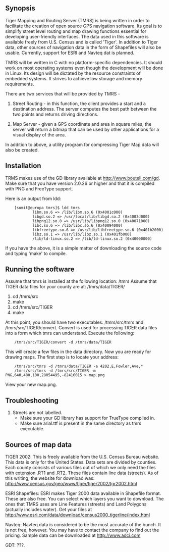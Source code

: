 Synopsis
---------
Tiger Mapping and Routing Server (TMRS) is being written in order to facilitate the creation of open source GPS navigation software.  Its goal is to simplify street level routing and map drawing functions essential for developing user-friendly interfaces. The data used in this software is available freely from U.S. Census and is called 'Tiger'. In addition to Tiger data, other sources of navigation data in the form of Shapefiles will also be usable.  Currently, support for ESRI and Navteq dat is planned.  

TMRS will be written in C with no platform-specific dependencies.  It should work on most operating systems even though the development will be done in Linux.  Its design will be dictated by the resource constraints of embedded systems.  It strives to achieve low storage and memory requirements.

There are two services that will be provided by TMRS - 

1.  Street Routing - in this function, the client provides a start and a destination address.  The server computes the best path between the two points and returns driving directions.

2.  Map Server - given a GPS coordinate and area in square miles, the server will return a bitmap that can be used by other applications for a visual display of the area.

In addition to above, a utility program for compressing Tiger Map data will also be created.  


Installation
-------------

TRMS makes use of the GD library available at http://www.boutell.com/gd.  Make sure that you have version 2.0.26 or higher and that it is compiled with PNG and FreeType support.


Here is an output from ldd:

        [sumit@europa tmrs]$ ldd tmrs
                libm.so.6 => /lib/libm.so.6 (0x4001c000)
                libgd.so.2 => /usr/local/lib/libgd.so.2 (0x4003d000)
                libpng12.so.0 => /usr/lib/libpng12.so.0 (0x40071000)
                libc.so.6 => /lib/libc.so.6 (0x40094000)
                libfreetype.so.6 => /usr/lib/libfreetype.so.6 (0x401b2000)
                libz.so.1 => /usr/lib/libz.so.1 (0x401fb000)
                /lib/ld-linux.so.2 => /lib/ld-linux.so.2 (0x40000000)   

If you have the above, it is a simple matter of downloading the source code and typing 'make' to compile. 


Running the software
--------------------

Assume that tmrs is installed at the following location: /tmrs
Assume that TIGER data files for your county are at: /tmrs/data/TIGER/

1.  cd /tmrs/src
2.  make
3.  cd /tmrs/src/TIGER
4.  make

At this point, you should have two executables: /tmrs/src/tmrs and /tmrs/src/TIGER/convert.  Convert is used for processing TIGER data files into a form which tmrs can understand.  Execute the following:

        /tmrs/src/TIGER/convert -d /tmrs/data/TIGER

This will create a few files in the data directory.  Now you are ready for drawing maps.  The first step is to locate your address:

        /tmrs/src/tmrs -d /tmrs/data/TIGER -a 4202,E,Fowler,Ave,*
        /tmrs/src/tmrs -d /tmrs/src/TIGER -m PNG,640,480,100,28054495,-82416015 > map.png

View your new map.png.


Troubleshooting
---------------

1) Streets are not labelled.
    - Make sure your GD library has support for TrueType compiled in.
    - Make sure arial.ttf is present in the same directory as tmrs executable.


Sources of map data
-------------------

TIGER 2002:  This is freely available from the U.S. Census Bureau website.  This data is only for the United States.  Data sets are divided by counties.  Each county consists of various files out of which we only need the files with extension .RT1 and .RT2.  These files contain line data (streets).  As of this writing, the website for download was:  http://www.census.gov/geo/www/tiger/tiger2002/tgr2002.html

ESRI Shapefiles:  ESRI makes Tiger 2000 data available in Shapefile format.  These are also free.  You can select which layers you want to download.  The ones that TMRS uses are Line Features (streets) and Land Polygons (actually includes water).  Get your files at http://www.esri.com/data/download/census2000_tigerline/index.html

Navteq:  Navteq data is considered to be the most accurate of the bunch.  It is not free, however.  You may have to contact the company to find out the pricing. Sample data can be downloaded at http://www.adci.com

GDT: ???.


